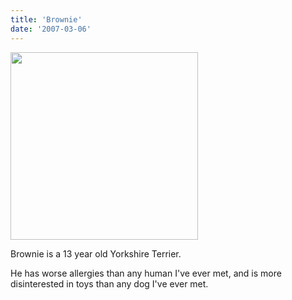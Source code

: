 ```yaml
---
title: 'Brownie'
date: '2007-03-06'
---
```

<a>
 <img
    src="/images/brownie.jpg"
    width="300"
    height="300"
 />
</a>

Brownie is a 13 year old Yorkshire Terrier.

He has worse allergies than any human I've ever met, and is more disinterested in toys than any dog I've ever met.